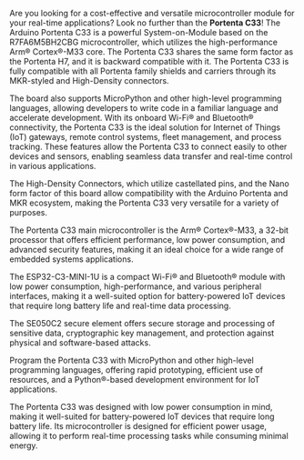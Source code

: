 <FeatureDescription>

Are you looking for a cost-effective and versatile microcontroller module for your real-time applications? Look no further than the **Portenta C33**! The Arduino Portenta C33 is a powerful System-on-Module based on the R7FA6M5BH2CBG microcontroller, which utilizes the high-performance Arm® Cortex®-M33 core. The Portenta C33 shares the same form factor as the Portenta H7, and it is backward compatible with it. The Portenta C33 is fully compatible with all Portenta family shields and carriers through its MKR-styled and High-Density connectors.

The board also supports MicroPython and other high-level programming languages, allowing developers to write code in a familiar language and accelerate development. With its onboard Wi-Fi® and Bluetooth® connectivity, the Portenta C33 is the ideal solution for Internet of Things (IoT) gateways, remote control systems, fleet management, and process tracking. These features allow the Portenta C33 to connect easily to other devices and sensors, enabling seamless data transfer and real-time control in various applications.

</FeatureDescription>

<FeatureList>
<Feature title="Portenta Family Form Factor" image="nano-form-factor">

  The High-Density Connectors, which utilize castellated pins, and the Nano form factor of this board allow compatibility with the Arduino Portenta and MKR ecosystem, making the Portenta C33 very versatile for a variety of purposes.

</Feature>

<Feature title="Renesas R7FA6M5BH2CBG microcontroller" image="mcu">

  The Portenta C33 main microcontroller is the Arm® Cortex®-M33, a 32-bit processor that offers efficient performance, low power consumption, and advanced security features, making it an ideal choice for a wide range of embedded systems applications.

  <FeatureLink title="Datasheet" url="https://www.renesas.com/us/en/document/dst/ra6m5-group-datasheet?r=1493931" download/>
</Feature>

<Feature title="Espressif ESP32-C3-MINI-1U Wi-Fi® and Bluetooth® module" image="wifi-bluetooth">

  The ESP32-C3-MINI-1U is a compact Wi-Fi® and Bluetooth® module with low power consumption, high-performance, and various peripheral interfaces, making it a well-suited option for battery-powered IoT devices that require long battery life and real-time data processing.

  <FeatureLink title="Datasheet" url="https://www.espressif.com/sites/default/files/documentation/esp32-c3-mini-1_datasheet_en.pdf" download blank/>
</Feature>

<Feature title="NXP® SE050C2 IoT Secure Element" image="crypto-chip">

  The SE050C2 secure element offers secure storage and processing of sensitive data, cryptographic key management, and protection against physical and software-based attacks.

  <FeatureLink title="Datasheet" url="https://www.nxp.com/docs/en/data-sheet/SE050-DATASHEET.pdf" download blank/>
</Feature>

<Feature title="MicroPython Language Support" image="python">

  Program the Portenta C33 with MicroPython and other high-level programming languages, offering rapid prototyping, efficient use of resources, and a Python®-based development environment for IoT applications.
  
</Feature>

<Feature title="Low-power design" image="power">

  The Portenta C33 was designed with low power consumption in mind, making it well-suited for battery-powered IoT devices that require long battery life. Its microcontroller is designed for efficient power usage, allowing it to perform real-time processing tasks while consuming minimal energy.
  
</Feature>

</FeatureList>
